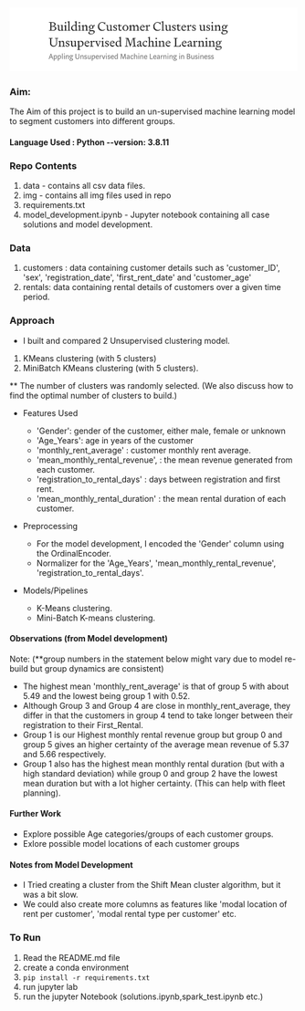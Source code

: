 ![Building Cusomer Clusters](./img/cover_img.png)

### Aim: 
The Aim of this project is to build an un-supervised machine learning model to segment customers into different groups.

#### Language Used : Python --version: 3.8.11

### Repo Contents
1. data - contains all csv data files.
2. img - contains all img files used in repo
3. requirements.txt
4. model_development.ipynb -  Jupyter notebook containing all case solutions and model development.

### Data
1. customers : data containing customer details such as 'customer_ID', 'sex', 'registration_date', 'first_rent_date' and 'customer_age'
2. rentals: data containing rental details of customers over a given time period.


### Approach
- I built and compared 2 Unsupervised clustering model.

1. KMeans clustering (with 5 clusters)
2. MiniBatch KMeans clustering (with 5 clusters).

**  The number of clusters was randomly selected. (We also discuss how to find the optimal number of clusters to build.)

- Features Used
    - 'Gender': gender of the customer, either male, female or unknown
    - 'Age_Years': age in years of the customer
    - 'monthly_rent_average' : customer monthly rent average.
    - 'mean_monthly_rental_revenue', : the mean revenue generated from each customer.
    - 'registration_to_rental_days' : days between registration and first rent.
    - 'mean_monthly_rental_duration' : the mean rental duration of each customer.

- Preprocessing
    - For the model development, I encoded the 'Gender' column using the OrdinalEncoder.
    - Normalizer for the 'Age_Years', 'mean_monthly_rental_revenue', 'registration_to_rental_days'.
    
- Models/Pipelines
    - K-Means clustering.
    - Mini-Batch K-means clustering.
    
#### Observations (from Model development)
Note: (**group numbers in the statement below might vary due to model re-build but group dynamics are consistent)
- The highest mean 'monthly_rent_average' is that of group 5 with about 5.49 and the lowest being group 1 with 0.52.
- Although Group 3 and Group 4 are close in monthly_rent_average, they differ in that the customers in group 4 tend to take longer between their registration to their First_Rental.
- Group 1 is our Highest monthly rental revenue group but group 0 and group 5 gives an higher certainty of the average mean revenue of 5.37 and 5.66 respectively.
- Group 1 also has the highest mean monthly rental duration (but with a high standard deviation) while group 0 and group 2 have the lowest mean duration but with a lot higher certainty. (This can help with fleet planning).

#### Further Work
- Explore possible Age categories/groups of each customer groups.
- Exlore possible model locations of each customer groups
    

#### Notes from Model Development
- I Tried creating a cluster from the Shift Mean cluster algorithm, but it was a bit slow.
- We could also create more columns as features like 'modal location of rent per customer', 'modal rental type per customer' etc.


### To Run

1. Read the README.md file
2. create a conda environment
3. `pip install -r requirements.txt`
4. run jupyter lab
5. run the jupyter Notebook (solutions.ipynb,spark_test.ipynb etc.)
